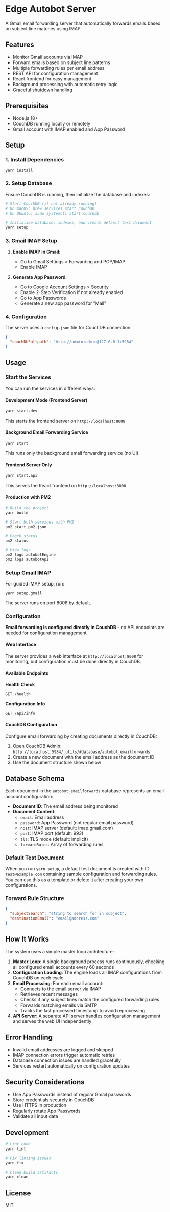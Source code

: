 # Edge Autobot Server

A Gmail email forwarding server that automatically forwards emails based on subject line matches using IMAP.

## Features

- Monitor Gmail accounts via IMAP
- Forward emails based on subject line patterns
- Multiple forwarding rules per email address
- REST API for configuration management
- React frontend for easy management
- Background processing with automatic retry logic
- Graceful shutdown handling

## Prerequisites

- Node.js 18+
- CouchDB running locally or remotely
- Gmail account with IMAP enabled and App Password

## Setup

### 1. Install Dependencies

```bash
yarn install
```

### 2. Setup Database

Ensure CouchDB is running, then initialize the database and indexes:

```bash
# Start CouchDB (if not already running)
# On macOS: brew services start couchdb
# On Ubuntu: sudo systemctl start couchdb

# Initialize database, indexes, and create default test document
yarn setup
```

### 3. Gmail IMAP Setup

1. **Enable IMAP in Gmail**:
   - Go to Gmail Settings > Forwarding and POP/IMAP
   - Enable IMAP

2. **Generate App Password**:
   - Go to Google Account Settings > Security
   - Enable 2-Step Verification if not already enabled
   - Go to App Passwords
   - Generate a new app password for "Mail"

### 4. Configuration

The server uses a `config.json` file for CouchDB connection:

```json
{
  "couchDbFullpath": "http://admin:admin@127.0.0.1:5984"
}
```

## Usage

### Start the Services

You can run the services in different ways:

#### Development Mode (Frontend Server)
```bash
yarn start.dev
```
This starts the frontend server on `http://localhost:8008`

#### Background Email Forwarding Service
```bash
yarn start
```
This runs only the background email forwarding service (no UI)

#### Frontend Server Only
```bash
yarn start.api
```
This serves the React frontend on `http://localhost:8008`

#### Production with PM2
```bash
# Build the project
yarn build

# Start both services with PM2
pm2 start pm2.json

# Check status
pm2 status

# View logs
pm2 logs autobotEngine
pm2 logs autobotApi
```

### Setup Gmail IMAP

For guided IMAP setup, run:

```bash
yarn setup.gmail
```

The server runs on port 8008 by default.

### Configuration

**Email forwarding is configured directly in CouchDB** - no API endpoints are needed for configuration management.

#### Web Interface
The server provides a web interface at `http://localhost:8008` for monitoring, but configuration must be done directly in CouchDB.

#### Available Endpoints

**Health Check**
```bash
GET /health
```

**Configuration Info**
```bash
GET /api/info
```

#### CouchDB Configuration

Configure email forwarding by creating documents directly in CouchDB:

1. Open CouchDB Admin: `http://localhost:5984/_utils/#database/autobot_emailforwards`
2. Create a new document with the email address as the document ID
3. Use the document structure shown below

## Database Schema

Each document in the `autobot_emailforwards` database represents an email account configuration:

- **Document ID**: The email address being monitored
- **Document Content**:
  - `email`: Email address
  - `password`: App Password (not regular email password)
  - `host`: IMAP server (default: imap.gmail.com)
  - `port`: IMAP port (default: 993)
  - `tls`: TLS mode (default: implicit)
  - `forwardRules`: Array of forwarding rules

### Default Test Document

When you run `yarn setup`, a default test document is created with ID `test@example.com` containing sample configuration and forwarding rules. You can use this as a template or delete it after creating your own configurations.

### Forward Rule Structure
```json
{
  "subjectSearch": "string to search for in subject",
  "destinationEmail": "email@address.com"
}
```

## How It Works

The system uses a simple master loop architecture:

1. **Master Loop**: A single background process runs continuously, checking all configured email accounts every 60 seconds
2. **Configuration Loading**: The engine loads all IMAP configurations from CouchDB on each cycle
3. **Email Processing**: For each email account:
   - Connects to the email server via IMAP
   - Retrieves recent messages
   - Checks if any subject lines match the configured forwarding rules
   - Forwards matching emails via SMTP
   - Tracks the last processed timestamp to avoid reprocessing
4. **API Server**: A separate API server handles configuration management and serves the web UI independently

## Error Handling

- Invalid email addresses are logged and skipped
- IMAP connection errors trigger automatic retries
- Database connection issues are handled gracefully
- Services restart automatically on configuration updates

## Security Considerations

- Use App Passwords instead of regular Gmail passwords
- Store credentials securely in CouchDB
- Use HTTPS in production
- Regularly rotate App Passwords
- Validate all input data

## Development

```bash
# Lint code
yarn lint

# Fix linting issues
yarn fix

# Clean build artifacts
yarn clean
```

## License

MIT
